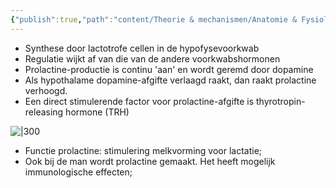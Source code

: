 ```yaml
---
{"publish":true,"path":"content/Theorie & mechanismen/Anatomie & Fysiologie/Mammotrope as.md","permalink":"/content/theorie-and-mechanismen/anatomie-and-fysiologie/mammotrope-as/","title":"Mammotrope as","tags":["Endocrinologie/Mammotroop"]}
---
```



- Synthese door lactotrofe cellen in de hypofysevoorkwab
- Regulatie wijkt af van die van de andere voorkwabshormonen
- Prolactine-productie is continu 'aan' en wordt geremd door dopamine
- Als hypothalame dopamine-afgifte verlaagd raakt, dan raakt prolactine verhoogd.
- Een direct stimulerende factor voor prolactine-afgifte is thyrotropin-releasing hormone (TRH)

![|300](https://i.imgur.com/DdbtXN6.png)
- Functie prolactine: stimulering melkvorming voor lactatie;
- Ook bij de man wordt prolactine gemaakt. Het heeft mogelijk immunologische effecten;